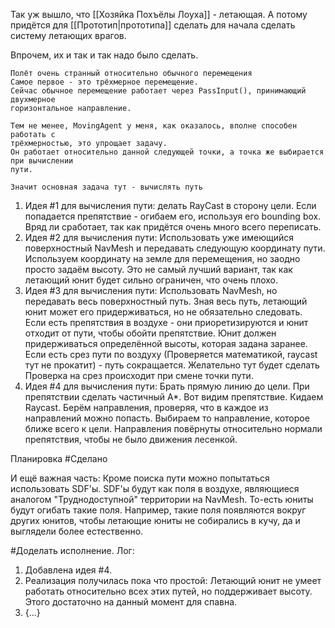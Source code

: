 Так уж вышло, что [[Хозяйка Похъёлы Лоуха]] - летающая. А потому придётся для [[Прототип|прототипа]] сделать для начала сделать систему летающих врагов.

Впрочем, их и так и так надо было сделать.

	Полёт очень странный относительно обычного перемещения
	Самое первое - это трёхмерное перемещение.
	Сейчас обычное перемещение работает через PassInput(), принимающий двухмерное
	горизонтальное направление.
	
	Тем не менее, MovingAgent у меня, как оказалось, вполне способен работать с
	трёхмерностью, это упрощает задачу.
	Он работает относительно данной следующей точки, а точка же выбирается при вычислении
	пути.
	
	Значит основная задача тут - вычислять путь

1) Идея #1 для вычисления пути: делать RayCast в сторону цели.
   Если попадается препятствие - огибаем его, используя его bounding box. 
   Вряд ли сработает, так как придётся очень много всего переписать.
2) Идея #2 для вычисления пути: Использовать уже имеющийся поверхностный NavMesh и передавать следующую координату пути.
   Используем координату на земле для перемещения, но заодно просто задаём высоту.
   Это не самый лучший вариант, так как летающий юнит будет сильно ограничен, что очень плохо.
3) Идея #3 для вычисления пути: Использовать NavMesh, но передавать весь поверхностный путь.
   Зная весь путь, летающий юнит может его придерживаться, но не обязательно следовать. Если есть препятствия в воздухе - они приоретизируются и юнит отходит от пути, чтобы обойти препятствие.
   Юнит должен придерживаться определённой высоты, которая задана заранее.
   Если есть срез пути по воздуху (Проверяется математикой, raycast тут не прокатит) - путь сокращается.
   Желательно тут будет сделать 
   Проверка на срез происходит при смене точки пути.
4) Идея #4 для вычисления пути: Брать прямую линию до цели. При препятствии сделать частичный A*.
   Вот видим препятствие. Кидаем Raycast. Берём направления, проверяя, что в каждое из направлений можно попасть. Выбираем то направление, которое ближе всего к цели.
   Направления повёрнуты относительно нормали препятствия, чтобы не было движения лесенкой.

Планировка #Сделано 

И ещё важная часть: Кроме поиска пути можно попытаться использовать SDF'ы. SDF'ы будут как поля в воздухе, являющиеся аналогом "Труднодоступной" территории на NavMesh.
То-есть юниты будут огибать такие поля.
Например, такие поля появляются вокруг других юнитов, чтобы летающие юниты не собирались в кучу, да и выглядели более естественно.

#Доделать исполнение. Лог:
1) Добавлена идея #4.
2) Реализация получилась пока что простой: Летающий юнит не умеет работать относительно всех этих путей, но поддерживает высоту. Этого достаточно на данный момент для спавна.
3) {...}